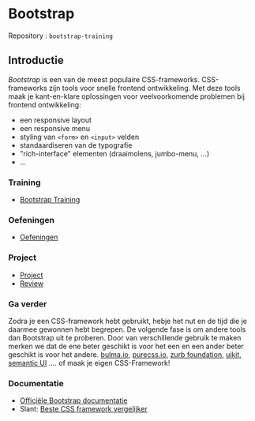 # Bootstrap

Repository : `bootstrap-training`

## Introductie

*Bootstrap* is een van de meest populaire CSS-frameworks. CSS-frameworks zijn tools voor snelle frontend ontwikkeling. Met deze tools maak je kant-en-klare oplossingen voor veelvoorkomende problemen bij frontend ontwikkeling:

- een responsive layout
- een responsive menu
- styling van `<form>` en `<input>` velden
- standaardiseren van de typografie
- "rich-interface" elementen (draaimolens, jumbo-menu, ...)
- ...

### Training
- [Bootstrap Training](https://docs.google.com/presentation/d/1hObkXvfdSzsUy8XdO8yYeWEKe5D5FSXDbz9fPdFRcNQ/edit?usp=sharing)

### Oefeningen
- [Oefeningen](oefeningen.md)

### Project
- [Project](project.md)
- [Review](bootstrap-review.md)

### Ga verder
Zodra je een CSS-framework hebt gebruikt, hebje het nut en de tijd die je daarmee gewonnen hebt begrepen. De volgende fase is om andere tools dan Bootstrap uit te proberen. Door van verschillende gebruik te maken merken we dat de ene beter geschikt is voor het een en een ander beter geschikt is voor het andere. [bulma.io](https://bulma.io/), [purecss.io](https://purecss.io/), [zurb foundation](https://foundation.zurb.com/), [uikit](https://getuikit.com/), [semantic UI](https://semantic-ui.com/) .... of maak je eigen CSS-Framework!

### Documentatie

- [Officiële Bootstrap documentatie](http://getbootstrap.com)
- Slant: [Beste CSS framework vergelijker](https://www.slant.co/topics/150/~best-css-framework)

